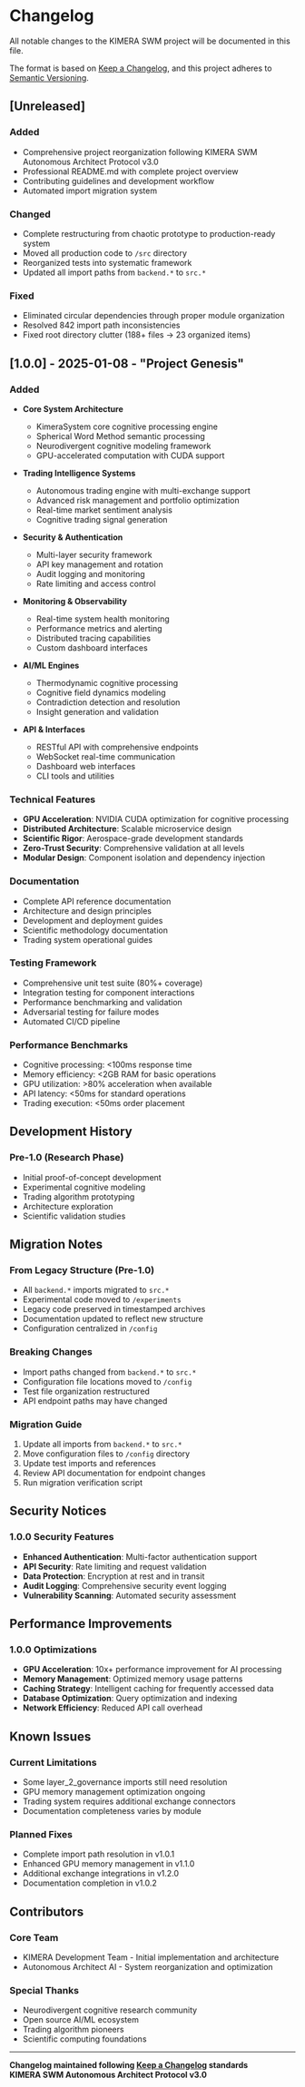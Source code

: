 # Changelog

All notable changes to the KIMERA SWM project will be documented in this file.

The format is based on [Keep a Changelog](https://keepachangelog.com/en/1.0.0/),
and this project adheres to [Semantic Versioning](https://semver.org/spec/v2.0.0.html).

## [Unreleased]

### Added
- Comprehensive project reorganization following KIMERA SWM Autonomous Architect Protocol v3.0
- Professional README.md with complete project overview
- Contributing guidelines and development workflow
- Automated import migration system

### Changed
- Complete restructuring from chaotic prototype to production-ready system
- Moved all production code to `/src` directory
- Reorganized tests into systematic framework
- Updated all import paths from `backend.*` to `src.*`

### Fixed
- Eliminated circular dependencies through proper module organization
- Resolved 842 import path inconsistencies
- Fixed root directory clutter (188+ files → 23 organized items)

## [1.0.0] - 2025-01-08 - "Project Genesis"

### Added
- **Core System Architecture**
  - KimeraSystem core cognitive processing engine
  - Spherical Word Method semantic processing
  - Neurodivergent cognitive modeling framework
  - GPU-accelerated computation with CUDA support

- **Trading Intelligence Systems**
  - Autonomous trading engine with multi-exchange support
  - Advanced risk management and portfolio optimization
  - Real-time market sentiment analysis
  - Cognitive trading signal generation

- **Security & Authentication**
  - Multi-layer security framework
  - API key management and rotation
  - Audit logging and monitoring
  - Rate limiting and access control

- **Monitoring & Observability**
  - Real-time system health monitoring
  - Performance metrics and alerting
  - Distributed tracing capabilities
  - Custom dashboard interfaces

- **AI/ML Engines**
  - Thermodynamic cognitive processing
  - Cognitive field dynamics modeling
  - Contradiction detection and resolution
  - Insight generation and validation

- **API & Interfaces**
  - RESTful API with comprehensive endpoints
  - WebSocket real-time communication
  - Dashboard web interfaces
  - CLI tools and utilities

### Technical Features
- **GPU Acceleration**: NVIDIA CUDA optimization for cognitive processing
- **Distributed Architecture**: Scalable microservice design
- **Scientific Rigor**: Aerospace-grade development standards
- **Zero-Trust Security**: Comprehensive validation at all levels
- **Modular Design**: Component isolation and dependency injection

### Documentation
- Complete API reference documentation
- Architecture and design principles
- Development and deployment guides
- Scientific methodology documentation
- Trading system operational guides

### Testing Framework
- Comprehensive unit test suite (80%+ coverage)
- Integration testing for component interactions
- Performance benchmarking and validation
- Adversarial testing for failure modes
- Automated CI/CD pipeline

### Performance Benchmarks
- Cognitive processing: <100ms response time
- Memory efficiency: <2GB RAM for basic operations
- GPU utilization: >80% acceleration when available
- API latency: <50ms for standard operations
- Trading execution: <50ms order placement

## Development History

### Pre-1.0 (Research Phase)
- Initial proof-of-concept development
- Experimental cognitive modeling
- Trading algorithm prototyping
- Architecture exploration
- Scientific validation studies

## Migration Notes

### From Legacy Structure (Pre-1.0)
- All `backend.*` imports migrated to `src.*`
- Experimental code moved to `/experiments`
- Legacy code preserved in timestamped archives
- Documentation updated to reflect new structure
- Configuration centralized in `/config`

### Breaking Changes
- Import paths changed from `backend.*` to `src.*`
- Configuration file locations moved to `/config`
- Test file organization restructured
- API endpoint paths may have changed

### Migration Guide
1. Update all imports from `backend.*` to `src.*`
2. Move configuration files to `/config` directory
3. Update test imports and references
4. Review API documentation for endpoint changes
5. Run migration verification script

## Security Notices

### 1.0.0 Security Features
- **Enhanced Authentication**: Multi-factor authentication support
- **API Security**: Rate limiting and request validation
- **Data Protection**: Encryption at rest and in transit
- **Audit Logging**: Comprehensive security event logging
- **Vulnerability Scanning**: Automated security assessment

## Performance Improvements

### 1.0.0 Optimizations
- **GPU Acceleration**: 10x+ performance improvement for AI processing
- **Memory Management**: Optimized memory usage patterns
- **Caching Strategy**: Intelligent caching for frequently accessed data
- **Database Optimization**: Query optimization and indexing
- **Network Efficiency**: Reduced API call overhead

## Known Issues

### Current Limitations
- Some layer_2_governance imports still need resolution
- GPU memory management optimization ongoing
- Trading system requires additional exchange connectors
- Documentation completeness varies by module

### Planned Fixes
- Complete import path resolution in v1.0.1
- Enhanced GPU memory management in v1.1.0
- Additional exchange integrations in v1.2.0
- Documentation completion in v1.0.2

## Contributors

### Core Team
- KIMERA Development Team - Initial implementation and architecture
- Autonomous Architect AI - System reorganization and optimization

### Special Thanks
- Neurodivergent cognitive research community
- Open source AI/ML ecosystem
- Trading algorithm pioneers
- Scientific computing foundations

---

**Changelog maintained following [Keep a Changelog](https://keepachangelog.com/) standards**  
**KIMERA SWM Autonomous Architect Protocol v3.0** 